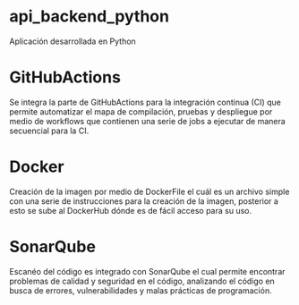 # api_backend_python


Aplicación desarrollada en Python

# GitHubActions
Se integra la parte de GitHubActions para la integración continua (CI) que permite automatizar el mapa de compilación, pruebas y despliegue por medio de workflows que contienen una serie de jobs a ejecutar de manera secuencial para la CI.

# Docker
Creación de la imagen por medio de DockerFile el cuál es un archivo simple con una serie de instrucciones para la creación de la imagen, posterior a esto se sube al DockerHub dónde es de fácil acceso para su uso.

# SonarQube
Escanéo del código es integrado con SonarQube el cual permite encontrar problemas de calidad y seguridad en el código, analizando el código en busca de errores, vulnerabilidades y malas prácticas de programación.
